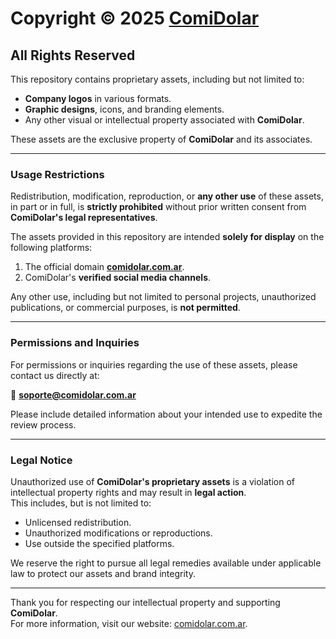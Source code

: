 # Copyright © 2025 [ComiDolar](https://comidolar.com.ar)

## All Rights Reserved

This repository contains proprietary assets, including but not limited to:

- **Company logos** in various formats.
- **Graphic designs**, icons, and branding elements.
- Any other visual or intellectual property associated with **ComiDolar**.

These assets are the exclusive property of **ComiDolar** and its associates.

---

### Usage Restrictions

Redistribution, modification, reproduction, or **any other use** of these assets, in part or in full, is **strictly prohibited** without prior written consent from **ComiDolar's legal representatives**.

The assets provided in this repository are intended **solely for display** on the following platforms:

1. The official domain **[comidolar.com.ar](https://comidolar.com.ar)**.
2. ComiDolar's **verified social media channels**.

Any other use, including but not limited to personal projects, unauthorized publications, or commercial purposes, is **not permitted**.

---

### Permissions and Inquiries

For permissions or inquiries regarding the use of these assets, please contact us directly at:

📧 **[soporte@comidolar.com.ar](mailto:soporte@comidolar.com.ar)**

Please include detailed information about your intended use to expedite the review process.

---

### Legal Notice

Unauthorized use of **ComiDolar's proprietary assets** is a violation of intellectual property rights and may result in **legal action**.  
This includes, but is not limited to:

- Unlicensed redistribution.
- Unauthorized modifications or reproductions.
- Use outside the specified platforms.

We reserve the right to pursue all legal remedies available under applicable law to protect our assets and brand integrity.

---

Thank you for respecting our intellectual property and supporting **ComiDolar**.  
For more information, visit our website: [comidolar.com.ar](https://comidolar.com.ar).
